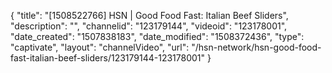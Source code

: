 {
    "title": "[1508522766] HSN | Good Food Fast: Italian Beef Sliders",
    "description": "",
    "channelid": "123179144",
    "videoid": "123178001",
    "date_created": "1507838183",
    "date_modified": "1508372436",
    "type": "captivate",
    "layout": "channelVideo",
    "url": "\/hsn-network\/hsn-good-food-fast-italian-beef-sliders\/123179144-123178001"
}